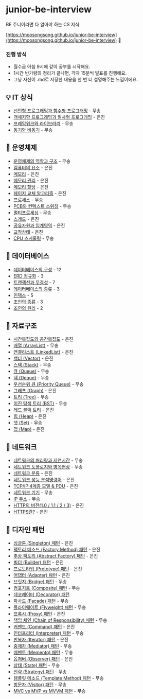 # junior-be-interview

BE 주니어라면 다 알아야 하는 CS 지식

[https://moosongsong.github.io/junior-be-interview](https://moosongsong.github.io/junior-be-interview)
🎉

### 진행 방식

- 월수금 아침 9시에 같이 공부를 시작해요.
- 1시간 반가량의 정리가 끝나면, 각자 15분씩 발표를 진행해요.
- 그냥 자신이 .md로 저장한 내용을 한 번 더 설명해주는 느낌이에요.

## 💡 IT 상식

- [선언형 프로그래밍과 함수형 프로그래밍](./00_IT상식/선언형%20함수형.md) - 무송
- [객체지향 프로그래밍과 절차형 프로그래밍](./00_IT상식/객체지향%20절차형.md) - 은진
- [프레임워크와 라이브러리](./00_IT상식/프레임워크와%20라이브러리.md) - 무송
- [동기와 비동기](./00_IT상식/동기와%20비동기.md) - 무송

## 💽 운영체제

- [운영체제의 역할과 구조](./04_운영체제/10_운영체제의%20역할과%20구조.md) - 무송
- [컴퓨터의 요소](./04_운영체제/20_컴퓨터의%20요소.md) - 은진
- [메모리](./04_운영체제/30_메모리.md) - 은진
- [메모리 관리](./04_운영체제/31_메모리관리.md) - 은진
- [메모리 할당](./04_운영체제/32_메모리할당.md) - 은진
- [페이지 교체 알고리즘](./04_운영체제/33_페이지교체알고리즘.md) - 은진
- [프로세스](./04_운영체제/40_프로세스.md) - 무송
- [PCB와 컨텍스트 스위칭](./04_운영체제/41_PCB_컨텍스트스위칭.md) - 무송
- [멀티프로세싱](./04_운영체제/42_멀티프로세싱.md) - 무송
- [스레드](./04_운영체제/50_스레드.md) - 은진
- [공유자원과 임계영역](./04_운영체제/51_공유자원과%20임계영역.md) - 은진
- [교착상태](./04_운영체제/52_교착상태.md) - 은진
- [CPU 스케줄링](./04_운영체제/60_CPU%20스케줄링.md) - 무송

## 💾 데이터베이스

- [데이터베이스의 구성](./05_데이터베이스/10_데이터페이스의%20구성.md) - 12
- [ERD 정규화](./05_데이터베이스/20_ERD정규화.md) - 3
- [트랜잭션과 무결성](./05_데이터베이스/30_트랜잭션과%20무결성.md) - 7
- [데이터베이스의 종류](./05_데이터베이스/40_데이터베이스의%20종류.md) - 3
- [인덱스](./05_데이터베이스/50_인덱스.md) -  5
- [조인의 종류](./05_데이터베이스/60_조인의%20종류.md) - 3
- [조인의 원리](./05_데이터베이스/70_조인의%20원리.md) - 2

## 📐 자료구조

- [시간복잡도와 공간복잡도](./02_자료구조/01_시공간복잡도.md) - 은진
- [배열 (ArrayList)](./02_자료구조/02_배열.md) - 무송
- [연결리스트 (LinkedList)](./02_자료구조/03_연결리스트.md) - 은진
- [백터 (Vector)](./02_자료구조/04_백터.md) - 은진
- [스택 (Stack)](./02_자료구조/05_스택.md) - 무송
- [큐 (Queue)](./02_자료구조/06_큐.md) - 무송
- [덱 (Deque)](./02_자료구조/07_덱.md) - 무송
- [우선순위 큐 (Priority Queue)](./02_자료구조/08_우선순위큐.md) - 무송
- [그래프 (Graph)](./02_자료구조/09_그래프.md) - 은진
- [트리 (Tree)](./02_자료구조/10_트리.md) - 무송
- [이진 탐색 트리 (BST)](./02_자료구조/10_트리_이진탐색트리.md) - 무송
- [레드 블랙 트리](./02_자료구조/10_트리_레드블랙트리.md) - 은진
- [힙 (Heap)](./02_자료구조/11_힙.md) - 은진
- [셋 (Set)](./02_자료구조/12_셋.md) - 무송
- [맵 (Map)](./02_자료구조/13_맵.md) - 은진

## 🎡 네트워크

- [네트워크의 처리량과 지연시간](./03_네트워크/처리량%20지연시간.md) - 무송
- [네트워크 토폴로지와 병목현상](./03_네트워크/토폴로지와%20병목현상.md) - 무송
- [네트워크 분류](./03_네트워크/네트워크%20분류.md) - 은진
- [네트워크 성능 분석명령어](./03_네트워크/네트워크%20성능%20분석명령어.md) - 은진
- [TCP/IP 4계층 모델 & PDU](./03_네트워크/TCP%20IP%204게층.md) - 은진
- [네트워크 기기](./03_네트워크/네트워크기기.md) - 무송
- [IP 주소](./03_네트워크/IP.md) - 무송
- [HTTP의 버전(1.0 / 1.1 / 2 / 3)](./03_네트워크/HTTP%20버전.md) - 은진
- [HTTPS란?](./03_네트워크/HTTPS.md) - 은진

## 🧩 디자인 패턴

- [싱글톤 (Singleton) 패턴](./01_디자인패턴/01_싱글톤.md) - 은진
- [팩토리 메소드 (Factory Method) 패턴](./01_디자인패턴/02_팩토리메소드.md) - 은진
- [추상 팩토리 (Abstract Factory) 패턴](./01_디자인패턴/03_추상팩토리.md) - 은진
- [빌더 (Builder) 패턴](./01_디자인패턴/04_빌더.md) - 은진
- [프로토타입 (Prototype) 패턴](./01_디자인패턴/05_프로토타입.md) - 은진
- [어댑터 (Adapter) 패턴](./01_디자인패턴/06_어댑터.md) - 은진
- [브릿지 (Bridge) 패턴](./01_디자인패턴/07_브릿지.md) - 무송
- [컴포지트 (Composite) 패턴](./01_디자인패턴/08_컴포짓.md) - 무송
- [데코레이터 (Decorator) 패턴](./01_디자인패턴/09_데코레이터.md)
- [파사드 (Facade) 패턴](./01_디자인패턴/10_퍼사드.md) - 무송
- [플라이웨이트 (Flyweight) 패턴](./01_디자인패턴/11_플라이웨이트.md) - 무송
- [프록시 (Proxy) 패턴](./01_디자인패턴/12_프록시.md) - 은진
- [책임 체인 (Chain of Responsibility) 패턴](./01_디자인패턴/13_책임연쇄.md) - 무송
- [커맨드 (Command) 패턴](./01_디자인패턴/14_커맨드.md) - 은진
- [인터프리터 (Interpreter) 패턴](./01_디자인패턴/15_인터프리터.md) - 무송
- [반복자 (Iterator) 패턴](./01_디자인패턴/16_이터레이터.md) - 은진
- [중재자 (Mediator) 패턴](./01_디자인패턴/17_중재자.md) - 무송
- [메멘토 (Memento) 패턴](./01_디자인패턴/18_메멘토.md) - 무송
- [옵저버 (Observer) 패턴](./01_디자인패턴/19_옵저버.md) - 은진
- [상태 (State) 패턴](./01_디자인패턴/20_상태.md) - 무송
- [전략 (Strategy) 패턴](./01_디자인패턴/21_전략.md) - 무송
- [템플릿 메소드 (Template Method) 패턴](./01_디자인패턴/22_템플릿.md) - 무송
- [방문자 (Visitor) 패턴](./01_디자인패턴/23_방문자.md) - 무송
- [MVC vs MVP vs MVVM 패턴](./01_디자인패턴/MVC%20vs%20MVP%20vs%20MVVM%20패턴.md) - 무송
